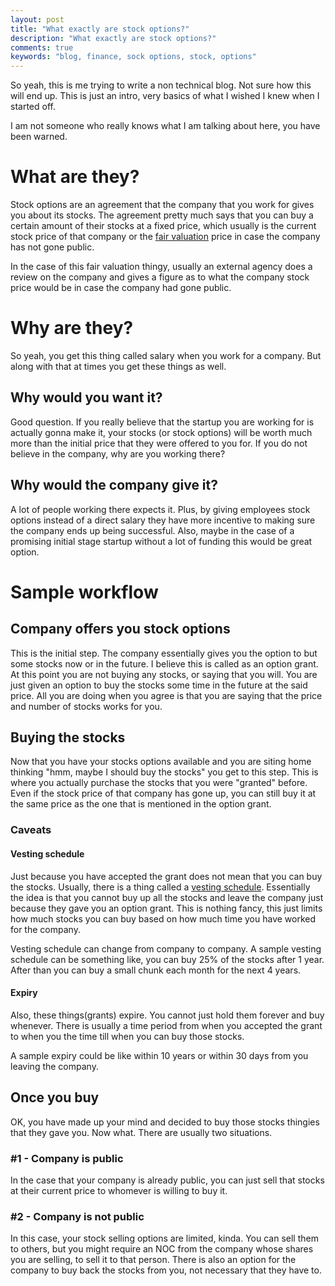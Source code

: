 ```yaml
---
layout: post
title: "What exactly are stock options?"
description: "What exactly are stock options?"
comments: true
keywords: "blog, finance, sock options, stock, options"
---
```


So yeah, this is me trying to write a non technical blog. Not sure how this will end up.
This is just an intro, very basics of what I wished I knew when I started off.

I am not someone who really knows what I am talking about here, you have been warned.

# What are they?

Stock options are an agreement that the company that you work for gives you about its stocks.
The agreement pretty much says that you can buy a certain amount of their stocks at a fixed price, which usually is the
current stock price of that company or the [fair valuation](https://www.investopedia.com/terms/f/fairvalue.asp) price 
in case the company has not gone public.

In the case of this fair valuation thingy, usually an external agency does a review on the company and gives a figure as
to what the company stock price would be in case the company had gone public.

# Why are they?

So yeah, you get this thing called salary when you work for a company.
But along with that at times you get these things as well.

## Why would you want it?

Good question. If you really believe that the startup you are working for is actually gonna make it, your stocks (or
stock options) will be worth much more than the initial price that they were offered to you for. If you do not believe
in the company, why are you working there?

## Why would the company give it?

A lot of people working there expects it. Plus, by giving employees stock options instead of a direct salary they have
more incentive to making sure the company ends up being successful. Also, maybe in the case of a promising initial stage
startup without a lot of funding this would be great option.


# Sample workflow

## Company offers you stock options

This is the initial step. The company essentially gives you the option to but some stocks now or in the future.
I believe this is called as an option grant. At this point you are not buying any stocks, or saying that you will.
You are just given an option to buy the stocks some time in the future at the said price. All you are doing when you
agree is that you are saying that the price and number of stocks works for you.

## Buying the stocks

Now that you have your stocks options available and you are siting home thinking "hmm, maybe I should buy the stocks"
you get to this step. This is where you actually purchase the stocks that you were "granted" before. Even if the
stock price of that company has gone up, you can still buy it at the same price as the one that is mentioned in the
option grant.

### Caveats


#### Vesting schedule

Just because you have accepted the grant does not mean that you can buy the stocks. Usually, there is a thing called a
[vesting schedule](https://www.upcounsel.com/vesting-schedule). Essentially the idea is that you cannot buy up all the
stocks and leave the company just because they gave you an option grant. This is nothing fancy, this just limits how
much stocks you can buy based on how much time you have worked for the company.

Vesting schedule can change from company to company. A sample vesting schedule can be something like, you can buy 25% of
the stocks after 1 year. After than you can buy a small chunk each month for the next 4 years.


#### Expiry

Also, these things(grants) expire. You cannot just hold them forever and buy whenever. There is usually a time period
from when you accepted the grant to when you the time till when you can buy those stocks.

A sample expiry could be like within 10 years or within 30 days from you leaving the company.

## Once you buy

OK, you have made up your mind and decided to buy those stocks thingies that they gave you. Now what.
There are usually two situations.

### #1 - Company is public

In the case that your company is already public, you can just sell that stocks at their current price to whomever is
willing to buy it.

### #2 - Company is not public

In this case, your stock selling options are limited, kinda. You can sell them to others, but you might require an NOC
from the company whose shares you are selling, to sell it to that person. There is also an option for the company to buy back
the stocks from you, not necessary that they have to.
